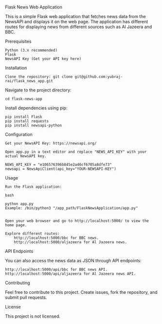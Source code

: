 Flask News Web Application

This is a simple Flask web application that fetches news data from the NewsAPI and displays it on the web page. The application has different routes for displaying news from different sources such as Al Jazeera and BBC.

Prerequisites

    Python (3.x recommended)
    Flask
    NewsAPI Key (Get your API key here)

Installation

    Clone the repository: git clone git@github.com:yubraj-rai/flask_news_app.git

Navigate to the project directory:

    cd flask-news-app

Install dependencies using pip:

    pip install Flask
    pip install requests
    pip install newsapi-python
    

Configuration

    Get your NewsAPI Key: https://newsapi.org/

    Open app.py in a text editor and replace "NEWS_API_KEY" with your actual NewsAPI key.

    NEWS_API_KEY = "e106576396b845e2a46cf6705a8dfe73"
    newsapi = NewsApiClient(api_key="YOUR-NEWSAPI-KEY")

Usage

    Run the Flask application:

    bash

    python app.py
    Example: /bin/python3 "/app_path/FlaskNewsApplication/app.py"
    

    Open your web browser and go to http://localhost:5000/ to view the home page.

    Explore different routes:
        http://localhost:5000/bbc for BBC news.
        http://localhost:5000/aljazeera for Al Jazeera news.

API Endpoints

You can also access the news data as JSON through API endpoints:

    http://localhost:5000/api/bbc for BBC news API.
    http://localhost:5000/api/aljazeera for Al Jazeera news API.

Contributing

Feel free to contribute to this project. Create issues, fork the repository, and submit pull requests.

License

This project is not licensed.
